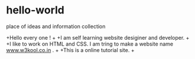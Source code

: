 # hello-world
place of ideas and information collection

+Hello every one !
+
+I am self learning website desiginer and developer. 
+
+I like to work on HTML and CSS. I am tring to make a website name www.w3kool.co.in .
+
+This is a online tutorial site.
+
